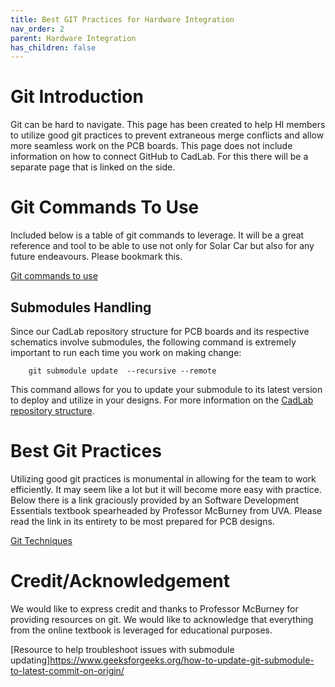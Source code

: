 ```yaml
---
title: Best GIT Practices for Hardware Integration
nav_order: 2
parent: Hardware Integration
has_children: false
---
```

#  Git Introduction


Git can be hard to navigate. This page has been created to help HI members to utilize good git practices to prevent extraneous merge conflicts and allow more seamless work on the PCB boards. This page does not include information on how to connect GitHub to CadLab. For this there will be a separate page that is linked on the side.


# Git Commands To Use
Included below is a table of git commands to leverage. It will be a great reference and tool to be able to use not only for Solar Car but also for any future endeavours. Please bookmark this.

[Git commands to use](https://drive.google.com/file/d/1uMw3iIvGw6jcLmkmXuhwhxy82nauLgIG/view?usp=sharing)

## Submodules Handling
Since our CadLab repository structure for PCB boards and its respective schematics involve submodules, the following command is extremely important to run each time you work on making change: 

        git submodule update  --recursive --remote

This command allows for you to update your submodule to its latest version to deploy and utilize in your designs. For more information on the [CadLab repository structure](/HI/CadLabRepositorySetUp.md). 

# Best Git Practices


Utilizing good git practices is monumental in allowing for the team to work efficiently. It may seem like a lot but it will become more easy with practice. Below there is a link graciously provided by an Software Development Essentials textbook spearheaded by Professor McBurney from UVA. Please read the link in its entirety to be most prepared for PCB designs.


[Git Techniques](https://sde-coursepack.github.io/modules/construction/Best-Practices/)




# Credit/Acknowledgement


We would like to express credit and thanks to Professor McBurney for providing resources on git. We would like to acknowledge that everything from the online textbook is leveraged for educational purposes.

[Resource to help troubleshoot issues with submodule updating]https://www.geeksforgeeks.org/how-to-update-git-submodule-to-latest-commit-on-origin/

